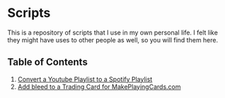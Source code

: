 # Scripts

This is a repository of scripts that I use in my own personal life. I felt like they might have uses to other people as
well, so you will find them here.

## Table of Contents
1. [Convert a Youtube Playlist to a Spotify Playlist](./Youtube-playlist-to-Spotify/README.md)
2. [Add bleed to a Trading Card for MakePlayingCards.com](./Adding-Bleed-To-Card/README.md)
